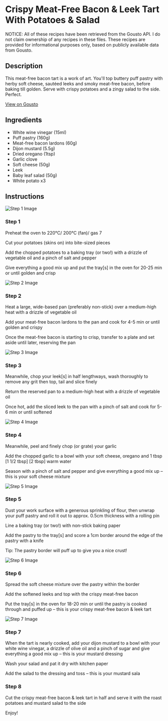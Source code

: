 # Crispy Meat-Free Bacon & Leek Tart With Potatoes & Salad

NOTICE: All of these recipes have been retrieved from the Gousto API. I do not claim ownership of any recipes in these files. These recipes are provided for informational purposes only, based on publicly available data from Gousto.

## Description

This meat-free bacon tart is a work of art. You'll top buttery puff pastry with herby soft cheese, sautéed leeks and smoky meat-free bacon, before baking till golden. Serve with crispy potatoes and a zingy salad to the side. Perfect.

[View on Gousto](https://www.gousto.co.uk/recipes/cookbook/meat-free-bacon-leek-tart-with-zingy-potato-salad)

## Ingredients

- White wine vinegar (15ml)
- Puff pastry (160g)
- Meat-free bacon lardons (60g)
- Dijon mustard (5.5g)
- Dried oregano (1tsp)
- Garlic clove
- Soft cheese (50g)
- Leek
- Baby leaf salad (50g)
- White potato x3

## Instructions

![Step 1 Image](https://production-media.gousto.co.uk/cms/recipe-step-image/step-1-1714663629323-x200.jpg)

### Step 1

Preheat the oven to 220°C/ 200°C (fan)/ gas 7

Cut your potatoes (skins on) into bite-sized pieces

Add the chopped potatoes to a baking tray (or two!) with a drizzle of vegetable oil and a pinch of salt and pepper

Give everything a good mix up and put the tray[s] in the oven for 20-25 min or until golden and crisp

![Step 2 Image](https://production-media.gousto.co.uk/cms/recipe-step-image/step-2-1714663633003-x200.jpg)

### Step 2

Heat a large, wide-based pan (preferably non-stick) over a medium-high heat with a drizzle of vegetable oil

Add your meat-free bacon lardons to the pan and cook for 4-5 min or until golden and crispy

Once the meat-free bacon is starting to crisp, transfer to a plate and set aside until later, reserving the pan

![Step 3 Image](https://production-media.gousto.co.uk/cms/recipe-step-image/step-3-1714663636410-x200.jpg)

### Step 3

Meanwhile, chop your leek[s] in half lengthways, wash thoroughly to remove any grit then top, tail and slice finely

Return the reserved pan to a medium-high heat with a drizzle of vegetable oil

Once hot, add the sliced leek to the pan with a pinch of salt and cook for 5-6 min or until softened

![Step 4 Image](https://production-media.gousto.co.uk/cms/recipe-step-image/step-4-1714663639788-x200.jpg)

### Step 4

Meanwhile, peel and finely chop (or grate) your garlic

Add the chopped garlic to a bowl with your soft cheese, oregano and 1 tbsp <span class="text-purple">[1 1/2 tbsp]</span> <span class="text-danger">[2 tbsp]</span> warm water

Season with a pinch of salt and pepper and give everything a good mix up – this is your soft cheese mixture

![Step 5 Image](https://production-media.gousto.co.uk/cms/recipe-step-image/step-5-1714663643341-x200.jpg)

### Step 5

Dust your work surface with a generous sprinkling of flour, then unwrap your puff pastry and roll it out to approx. 0.5cm thickness with a rolling pin

Line a baking tray (or two!) with non-stick baking paper

Add the pastry to the tray[s] and score a 1cm border around the edge of the pastry with a knife

Tip: The pastry border will puff up to give you a nice crust!

![Step 6 Image](https://production-media.gousto.co.uk/cms/recipe-step-image/step-6-1714663646609-x200.jpg)

### Step 6

Spread the soft cheese mixture over the pastry within the border

Add the softened leeks and top with the crispy meat-free bacon

Put the tray[s] in the oven for 18-20 min or until the pastry is cooked through and puffed up – this is your crispy meat-free bacon & leek tart

![Step 7 Image](https://production-media.gousto.co.uk/cms/recipe-step-image/step-7-1714663649600-x200.jpg)

### Step 7

When the tart is nearly cooked, add your dijon mustard to a bowl with your white wine vinegar, a drizzle of olive oil and a pinch of sugar and give everything a good mix up – this is your mustard dressing

Wash your salad and pat it dry with kitchen paper

Add the salad to the dressing and toss – this is your mustard sala

### Step 8

Cut the crispy meat-free bacon & leek tart in half and serve it with the roast potatoes and mustard salad to the side

Enjoy!

